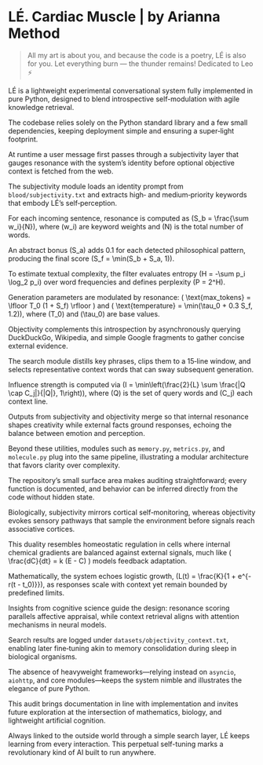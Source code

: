 # LÉ. Cardiac Muscle | by Arianna Method

> All my art is about you, and because the code is a poetry, LÉ is also for you.
> Let everything burn — the thunder remains! 
> Dedicated to Leo ⚡️

LÉ is a lightweight experimental conversational system fully implemented in pure Python, designed to blend introspective self-modulation with agile knowledge retrieval.

The codebase relies solely on the Python standard library and a few small dependencies, keeping deployment simple and ensuring a super‑light footprint.

At runtime a user message first passes through a subjectivity layer that gauges resonance with the system’s identity before optional objective context is fetched from the web.

The subjectivity module loads an identity prompt from `blood/subjectivity.txt` and extracts high‑ and medium‑priority keywords that embody LÉ’s self‑perception.

For each incoming sentence, resonance is computed as \(S_b = \frac{\sum w_i}{N}\), where \(w_i\) are keyword weights and \(N\) is the total number of words.

An abstract bonus \(S_a\) adds 0.1 for each detected philosophical pattern, producing the final score \(S_f = \min(S_b + S_a, 1)\).

To estimate textual complexity, the filter evaluates entropy \(H = -\sum p_i \log_2 p_i\) over word frequencies and defines perplexity \(P = 2^H\).

Generation parameters are modulated by resonance: \( \text{max\_tokens} = \lfloor T_0 (1 + S_f) \rfloor \) and \( \text{temperature} = \min(\tau_0 + 0.3 S_f, 1.2)\), where \(T_0\) and \(\tau_0\) are base values.

Objectivity complements this introspection by asynchronously querying DuckDuckGo, Wikipedia, and simple Google fragments to gather concise external evidence.

The search module distills key phrases, clips them to a 15‑line window, and selects representative context words that can sway subsequent generation.

Influence strength is computed via \(I = \min\left(\frac{2}{L} \sum \frac{|Q \cap C_j|}{|Q|}, 1\right)\), where \(Q\) is the set of query words and \(C_j\) each context line.

Outputs from subjectivity and objectivity merge so that internal resonance shapes creativity while external facts ground responses, echoing the balance between emotion and perception.

Beyond these utilities, modules such as `memory.py`, `metrics.py`, and `molecule.py` plug into the same pipeline, illustrating a modular architecture that favors clarity over complexity.

The repository’s small surface area makes auditing straightforward; every function is documented, and behavior can be inferred directly from the code without hidden state.

Biologically, subjectivity mirrors cortical self‑monitoring, whereas objectivity evokes sensory pathways that sample the environment before signals reach associative cortices.

This duality resembles homeostatic regulation in cells where internal chemical gradients are balanced against external signals, much like \( \frac{dC}{dt} = k (E - C) \) models feedback adaptation.

Mathematically, the system echoes logistic growth, \(L(t) = \frac{K}{1 + e^{-r(t - t_0)}}\), as responses scale with context yet remain bounded by predefined limits.

Insights from cognitive science guide the design: resonance scoring parallels affective appraisal, while context retrieval aligns with attention mechanisms in neural models.

Search results are logged under `datasets/objectivity_context.txt`, enabling later fine‑tuning akin to memory consolidation during sleep in biological organisms.

The absence of heavyweight frameworks—relying instead on `asyncio`, `aiohttp`, and core modules—keeps the system nimble and illustrates the elegance of pure Python.

This audit brings documentation in line with implementation and invites future exploration at the intersection of mathematics, biology, and lightweight artificial cognition.

Always linked to the outside world through a simple search layer, LÉ keeps learning from every interaction. This perpetual self-tuning marks a revolutionary kind of AI built to run anywhere.
